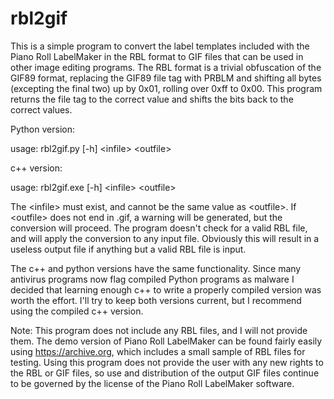 # rbl2gif

This is a simple program to convert the label templates included with the Piano Roll LabelMaker in the RBL format to GIF files that can be used in other image editing programs.  The RBL format is a trivial obfuscation of the GIF89 format, replacing the GIF89 file tag with PRBLM and shifting all bytes (excepting the final two) up by 0x01, rolling over 0xff to 0x00.  This program returns the file tag to the correct value and shifts the bits back to the correct values.

Python version:

  usage:  rbl2gif.py [-h] \<infile\> \<outfile\>
  
c++ version:

  usage: rbl2gif.exe [-h] \<infile\> \<outfile\>

  The \<infile\> must exist, and cannot be the same value as \<outfile\>.  If \<outfile\> does not end in .gif, a warning will be generated, but the conversion will proceed.  The program doesn't check for a valid RBL file, and will apply the conversion to any input file.  Obviously this will result in a useless output file if anything but a valid RBL file is input.  
  
The c++ and python versions have the same functionality.  Since many antivirus programs now flag compiled Python programs as malware I decided that learning enough c++ to write a properly compiled version was worth the effort.  I'll try to keep both versions current, but I recommend using the compiled c++ version.  
  
  Note: This program does not include any RBL files, and I will not provide them.  The demo version of Piano Roll LabelMaker can be found fairly easily using https://archive.org, which includes a small sample of RBL files for testing.  Using this program does not provide the user with any new rights to the RBL or GIF files, so use and distribution of the output GIF files continue to be governed by the license of the Piano Roll LabelMaker software.  
